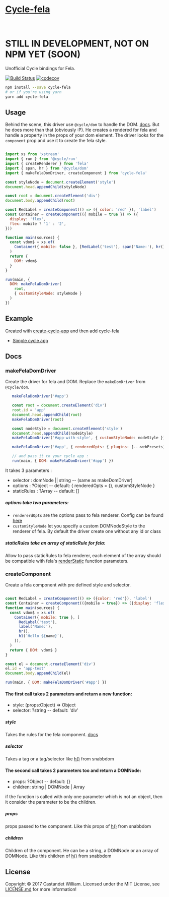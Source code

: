 <h1><a href="https://github.com/wcastand/cycle-fela">Cycle-fela</a></h1>
<br />

# STILL IN DEVELOPMENT, NOT ON NPM YET (SOON)

Unofficial Cycle bindings for Fela.

[![Build Status](https://travis-ci.org/wcastand/cycle-fela.svg?branch=master)](https://travis-ci.org/wcastand/cycle-fela) [![codecov](https://codecov.io/gh/wcastand/cycle-fela/branch/master/graph/badge.svg)](https://codecov.io/gh/wcastand/cycle-fela)

```sh
npm install --save cycle-fela
# or if you're using yarn
yarn add cycle-fela
```

## Usage

Behind the scene, this driver use `@cycle/dom` to handle the DOM. [docs](https://cycle.js.org/api/dom.html).
But he does more than that (obviously :P). He creates a rendered for fela and handle a property in the props of your dom element.
The driver looks for the `component` prop and use it to create the fela style.

```javascript

import xs from 'xstream'
import { run } from '@cycle/run'
import { createRenderer } from 'fela'
import { span, hr } from '@cycle/dom'
import { makeFelaDomDriver, createComponent } from 'cycle-fela'

const styleNode = document.createElement('style')
document.head.appendChild(styleNode)

const root = document.createElement('div')
document.body.appendChild(root)

const RedLabel = createComponent(() => ({ color: 'red' }), 'label')
const Container = createComponent(({ mobile = true }) => ({
  display: 'flex',
  flex: mobile ? '1' : '2',
}))

function main(sources) {
  const vdom$ = xs.of(
    Container({ mobile: false }, [RedLabel('test'), span('Name:'), hr(), span(`Hello`)]),
  )
  return {
    DOM: vdom$
  }
}

run(main, {
  DOM: makeFelaDomDriver(
    root,
    { customStyleNode: styleNode }
  )
})

```

## Example

Created with [create-cycle-app](https://github.com/cyclejs-community/create-cycle-app) and then add cycle-fela
- [Simple cycle app](https://github.com/wcastand/cycle-fela-example)

## Docs

### makeFelaDomDriver

Create the driver for fela and DOM. Replace the `makeDomDriver` from `@cycle/dom`.

```javascript
   makeFelaDomDriver('#app')

   const root = document.createElement('div')
   root.id = 'app'
   document.head.appendChild(root)
   makeFelaDomDriver(root)

   const nodeStyle = document.createElement('style')
   document.head.appendChild(nodeStyle)
   makeFelaDomDriver('#app-with-style', { customStyleNode: nodeStyle })

   makeFelaDomDriver('#app', { renderedOpts: { plugins: [...webPresets] } })

   // and pass it to your cycle app :
   run(main, { DOM: makeFelaDomDriver('#app') })
```

It takes 3 parameters :
- selector : domNode || string -- (same as makeDomDriver)
- options : ?Object -- default: { renderedOpts = {}, customStyleNode }
- staticRules : ?Array -- default: []

##### options take two parameters: 
- `rendererdOpts` are the options pass to fela renderer. Config can be found [here](http://fela.js.org/docs/api/fela/createRenderer.html)
- `customStyleNode` let you specify a custom DOMNodeStyle to the renderer of fela. By default the driver create one without any id or class

##### staticRules take an array of staticRule for fela:

Allow to pass staticRules to fela renderer, each element of the array should be compatible with fela's [renderStatic](http://fela.js.org/docs/api/fela/Renderer.html#renderstaticstyle-reference) function parameters.

### createComponent

Create a fela component with pre defined style and selector.

```javascript

const RedLabel = createComponent(() => ({color: 'red'}), 'label')
const Container = createComponent(({mobile = true}) => ({display: 'flex', flex: mobile ? '1' : '2'}))
function main(sources) {
  const vdom$ = xs.of(
    Container({ mobile: true }, [
      RedLabel('test'),
      label('Name:'),
      hr(),
      h1(`Hello ${name}`),
    ]),
  )
  return { DOM: vdom$ }
}

const el = document.createElement('div')
el.id = 'app-test'
document.body.appendChild(el)

run(main, { DOM: makeFelaDomDriver('#app') })
```

#### The first call takes 2 parameters and return a new function:
- style: (props:Object) => Object
- selector: ?string -- default: 'div'

##### style 

Takes the rules for the fela component. [docs](http://fela.js.org/docs/basics/Rules.html)

##### selector

Takes a tag or a tag/selector like [h()](https://github.com/snabbdom/snabbdom#snabbdomh) from snabbdom


#### The second call takes 2 parameters too and return a DOMNode:
- props: ?Object -- default: {}
- children: string | DOMNode | Array<DOMNode>

if the function is called with only one parameter which is not an object, then it consider the parameter to be the children.

##### props

props passed to the component.
Like this props of [h()](https://github.com/snabbdom/snabbdom#snabbdomh) from snabbdom

##### children

Children of the component. He can be a string, a DOMNode or an array of DOMNode.
Like this children of [h()](https://github.com/snabbdom/snabbdom#snabbdomh) from snabbdom


## License

Copyright © 2017 Castandet William. Licensed under the MIT License, see [LICENSE.md](LICENSE.md) for more information!
